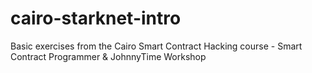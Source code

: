 # cairo-starknet-intro
Basic exercises from the Cairo Smart Contract Hacking course - Smart Contract Programmer &amp; JohnnyTime Workshop
